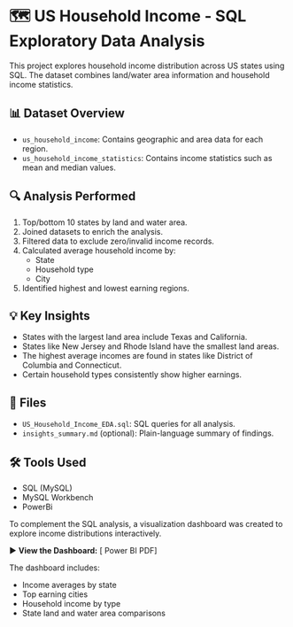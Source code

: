 # 🗺️ US Household Income - SQL Exploratory Data Analysis

This project explores household income distribution across US states using SQL. The dataset combines land/water area information and household income statistics.

## 📊 Dataset Overview

- `us_household_income`: Contains geographic and area data for each region.
- `us_household_income_statistics`: Contains income statistics such as mean and median values.

## 🔍 Analysis Performed

1. Top/bottom 10 states by land and water area.
2. Joined datasets to enrich the analysis.
3. Filtered data to exclude zero/invalid income records.
4. Calculated average household income by:
   - State
   - Household type
   - City
5. Identified highest and lowest earning regions.

## 💡 Key Insights

- States with the largest land area include Texas and California.
- States like New Jersey and Rhode Island have the smallest land areas.
- The highest average incomes are found in states like District of Columbia and Connecticut.
- Certain household types consistently show higher earnings.

## 📁 Files

- `US_Household_Income_EDA.sql`: SQL queries for all analysis.
- `insights_summary.md` (optional): Plain-language summary of findings.

## 🛠️ Tools Used

- SQL (MySQL)
- MySQL Workbench
- PowerBi

To complement the SQL analysis, a visualization dashboard was created to explore income distributions interactively.

▶️ **View the Dashboard:** [ Power BI PDF]

The dashboard includes:
- Income averages by state
- Top earning cities
- Household income by type
- State land and water area comparisons
